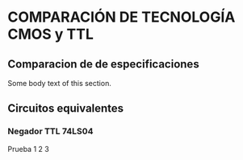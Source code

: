 
# COMPARACIÓN DE TECNOLOGÍA CMOS y TTL


## Comparacion de de especificaciones 
Some body text of this section.

## Circuitos equivalentes

### Negador TTL 74LS04 
Prueba 1 2 3 